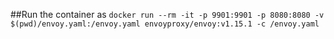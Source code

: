 ##Run the container as
`
docker run --rm -it -p 9901:9901 -p 8080:8080 -v $(pwd)/envoy.yaml:/envoy.yaml envoyproxy/envoy:v1.15.1 -c /envoy.yaml
`
